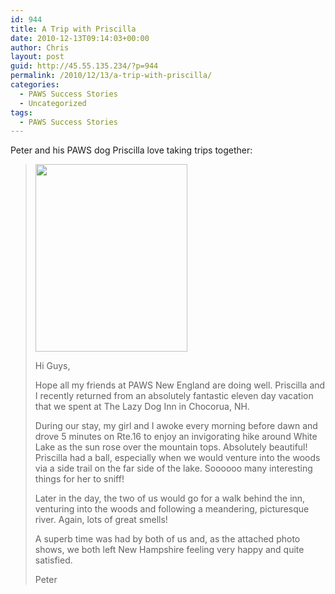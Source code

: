 ```yaml
---
id: 944
title: A Trip with Priscilla
date: 2010-12-13T09:14:03+00:00
author: Chris
layout: post
guid: http://45.55.135.234/?p=944
permalink: /2010/12/13/a-trip-with-priscilla/
categories:
  - PAWS Success Stories
  - Uncategorized
tags:
  - PAWS Success Stories
---
```

Peter and his PAWS dog Priscilla love taking trips together:

> <img src="https://pawsnewengland.com/wp-content/uploads/2010/12/Priscilla_IMG_2316-243x300.jpg" alt="" title="Priscilla_IMG_2316" width="243" height="300" class="alignleft size-medium wp-image-945" />
> 
> Hi Guys,
> 
> Hope all my friends at PAWS New England are doing well. Priscilla and I recently returned from an absolutely fantastic eleven day vacation that we spent at The Lazy Dog Inn in Chocorua, NH.
> 
> During our stay, my girl and I awoke every morning before dawn and drove 5 minutes on Rte.16 to enjoy an invigorating hike around White Lake as the sun rose over the mountain tops. Absolutely beautiful! Priscilla had a ball, especially when we would venture into the woods via a side trail on the far side of the lake. Soooooo many interesting things for her to sniff!
> 
> Later in the day, the two of us would go for a walk behind the inn, venturing into the woods and following a meandering, picturesque river. Again, lots of great smells! 
> 
> A superb time was had by both of us and, as the attached photo shows, we both left New Hampshire feeling very happy and quite satisfied.
> 
> Peter